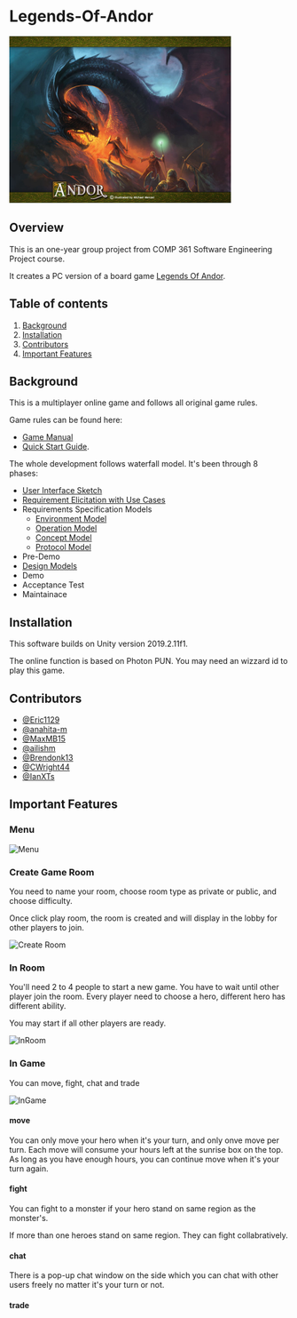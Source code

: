 # Legends-Of-Andor

<img src="https://raw.githubusercontent.com/Eric1129/Legends-Of-Andor/Re-format/AndorAssets/Andor_HP_Art_07_01.jpg" width="400" height="300">

## Overview
This is an one-year group project from COMP 361 Software Engineering Project course.

It creates a PC version of a board game [Legends Of Andor](http://legendsofandor.com). 

## Table of contents
1. [Background](#background)
2. [Installation](#installation)
3. [Contributors](#contributors)
4. [Important Features](#important-features)

## Background
This is a multiplayer online game and follows all original game rules.

Game rules can be found here: 

- [Game Manual](AndorAssets/Andor_Manual.pdf)
- [Quick Start Guide](AndorAssets/Andor_QuickStart.pdf).

The whole development follows waterfall model. It's been through 8 phases:

- [User Interface Sketch](Milestones/M1_UI_Sketch.pdf)
- [Requirement Elicitation with Use Cases](Milestones/M2_Use_Cases.pdf)
- Requirements Specification Models 
  - [Environment Model](Milestones/M3_Environment_Model.pdf)
  - [Operation Model](Milestones/M3_Operation_Model.pdf)
  - [Concept Model](Milestones/M3_Concept_Model.pdf)
  - [Protocol Model](Milestones/M3_Protocol_Model.jucm)
- Pre-Demo
- [Design Models](Milestones/M5_Design_Models.zip)
- Demo
- Acceptance Test
- Maintainace

## Installation
This software builds on Unity version 2019.2.11f1.

The online function is based on Photon PUN. You may need an wizzard id to play this game. 

## Contributors
- [@Eric1129](https://github.com/Eric1129) 
- [@anahita-m](https://github.com/anahita-m)
- [@MaxMB15](https://github.com/MaxMB15)
- [@ailishm](https://github.com/ailishm)
- [@Brendonk13](https://github.com/Brendonk13)
- [@CWright44](https://github.com/CWright44)
- [@IanXTs](https://github.com/IanXTs)

## Important Features

### Menu

![Menu](https://github.com/Eric1129/Legends-Of-Andor/raw/master/AndorAssets/MenuScene.png)

### Create Game Room

You need to name your room, choose room type as private or public, and choose difficulty. 

Once click play room, the room is created and will display in the lobby for other players to join.

![Create Room](./AndorAssets/CreateRoomScene.png)

### In Room

You'll need 2 to 4 people to start a new game. You have to wait until other player join the room. Every player need to choose a hero, different hero has different ability.

You may start if all other players are ready.

![InRoom](https://github.com/Eric1129/Legends-Of-Andor/raw/master/AndorAssets/InRoom.png)

### In Game

You can move, fight, chat and trade 

![InGame](https://github.com/Eric1129/Legends-Of-Andor/raw/master/AndorAssets/InGame.png)

#### move

You can only move your hero when it's your turn, and only onve move per turn. Each move will consume your hours left at the sunrise box on the top.
As long as you have enough hours, you can continue move when it's your turn again. 

#### fight

You can fight to a monster if your hero stand on same region as the monster's. 

If more than one heroes stand on same region. They can fight collabratively.

#### chat

There is a pop-up chat window on the side which you can chat with other users freely no matter it's your turn or not. 

#### trade

